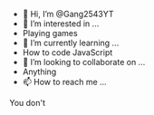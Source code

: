 - 👋 Hi, I’m @Gang2543YT
- 👀 I’m interested in ...
-   Playing games
- 🌱 I’m currently learning ...
-   How to code JavaScript
- 💞️ I’m looking to collaborate on ...
-   Anything
- 📫 How to reach me ...

You don't
